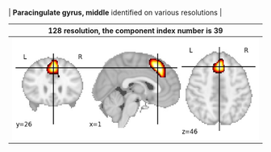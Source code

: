 


| **Paracingulate gyrus, middle** identified on various resolutions |

| 128 resolution, the component index number is 39|  
|:---:|  
| ![Component 128](../128/final/39.jpg "From component 128: Paracingulate gyrus, middle") |